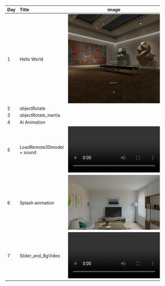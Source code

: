 | Day | Title                     |                                             image                                             |
| :-- | :------------------------ | :-------------------------------------------------------------------------------------------: |
| 1   | Hello World               |                       <img width="600" alt="" src="img/Capture/a.webp">                       |
| 2   | objectRotate              |                       <img width="600" alt="" src="img/Capture/b.webp">                       |
| 3   | objectRotate_inertia      |                       <img width="600" alt="" src="img/Capture/c.webp">                       |
| 4   | Ai Animation              |                       <img width="600" alt="" src="img/Capture/d.webp">                       |
| 5   | LoadRemote3Dmodel + sound | <video src="https://github.com/user-attachments/assets/ede8f90f-0b2c-4323-b2f0-b7fe49ed5175"> |
| 6   | Splash animation          |                       <img width="600" alt="" src="img/Capture/f.webp">                       |
| 7   | Slider_and_BgVideo        |                                <video src="img/Capture/g.mov">                                |
